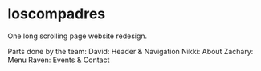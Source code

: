 # loscompadres
One long scrolling page website redesign.

Parts done by the team:
David: Header & Navigation
Nikki: About 
Zachary: Menu
Raven: Events & Contact
